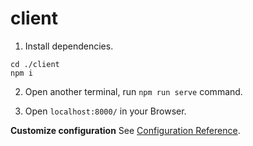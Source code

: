 # client

1. Install dependencies.
```shell
cd ./client
npm i
```
2. Open another terminal, run `npm run serve` command.

3. Open `localhost:8000/` in your Browser.

**Customize configuration**
See [Configuration Reference](https://cli.vuejs.org/config/).
